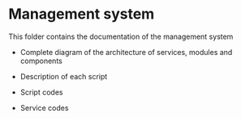 # Management system
This folder contains the documentation of the management system

- Complete diagram of the architecture of services, modules and components

- Description of each script

- Script codes

- Service codes
